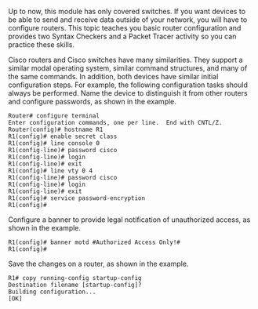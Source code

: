 Up to now, this module has only covered switches. If you want devices to be able to send and receive data outside of your network, you will have to configure routers. This topic teaches you basic router configuration and provides two Syntax Checkers and a Packet Tracer activity so you can practice these skills.

Cisco routers and Cisco switches have many similarities. They support a similar modal operating system, similar command structures, and many of the same commands. In addition, both devices have similar initial configuration steps. For example, the following configuration tasks should always be performed. Name the device to distinguish it from other routers and configure passwords, as shown in the example.

```
Router# configure terminal
Enter configuration commands, one per line.  End with CNTL/Z.
Router(config)# hostname R1
R1(config)# enable secret class
R1(config)# line console 0
R1(config-line)# password cisco
R1(config-line)# login
R1(config-line)# exit
R1(config)# line vty 0 4
R1(config-line)# password cisco
R1(config-line)# login
R1(config-line)# exit
R1(config)# service password-encryption
R1(config)#
```

Configure a banner to provide legal notification of unauthorized access, as shown in the example.

```
R1(config)# banner motd #Authorized Access Only!#
R1(config)#
```

Save the changes on a router, as shown in the example.

```
R1# copy running-config startup-config
Destination filename [startup-config]? 
Building configuration...
[OK]
```
